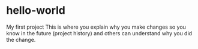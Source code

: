 # hello-world
My first project
This is where you explain why you make changes so you know in the future (project history) and others can understand why you did the change.
